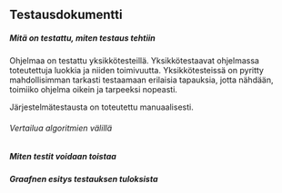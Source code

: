 ## Testausdokumentti

##### Mitä on testattu, miten testaus tehtiin
Ohjelmaa on testattu yksikkötesteillä. Yksikkötestaavat ohjelmassa toteutettuja luokkia ja niiden toimivuutta. Yksikkötesteissä on pyritty mahdollisimman tarkasti testaamaan erilaisia tapauksia, jotta nähdään, toimiiko ohjelma oikein ja tarpeeksi nopeasti.

Järjestelmätestausta on toteutettu manuaalisesti.

###### Vertailua algoritmien välillä

##### Miten testit voidaan toistaa



##### Graafnen esitys testauksen tuloksista
